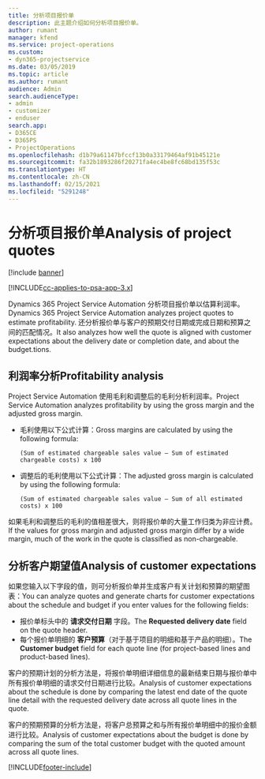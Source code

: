 ```yaml
---
title: 分析项目报价单
description: 此主题介绍如何分析项目报价单。
author: rumant
manager: kfend
ms.service: project-operations
ms.custom:
- dyn365-projectservice
ms.date: 03/05/2019
ms.topic: article
ms.author: rumant
audience: Admin
search.audienceType:
- admin
- customizer
- enduser
search.app:
- D365CE
- D365PS
- ProjectOperations
ms.openlocfilehash: d1b79a61147bfccf13b0a33179464af91b45121e
ms.sourcegitcommit: fa32b1893286f20271fa4ec4be8fc68bd135f53c
ms.translationtype: HT
ms.contentlocale: zh-CN
ms.lasthandoff: 02/15/2021
ms.locfileid: "5291248"
---
```

# <a name="analysis-of-project-quotes"></a><span data-ttu-id="8ac4a-103">分析项目报价单</span><span class="sxs-lookup"><span data-stu-id="8ac4a-103">Analysis of project quotes</span></span>

[!include [banner](../includes/psa-now-project-operations.md)]

[!INCLUDE[cc-applies-to-psa-app-3.x](../includes/cc-applies-to-psa-app-3x.md)]

<span data-ttu-id="8ac4a-104">Dynamics 365 Project Service Automation 分析项目报价单以估算利润率。</span><span class="sxs-lookup"><span data-stu-id="8ac4a-104">Dynamics 365 Project Service Automation analyzes project quotes to estimate profitability.</span></span> <span data-ttu-id="8ac4a-105">还分析报价单与客户的预期交付日期或完成日期和预算之间的匹配情况。</span><span class="sxs-lookup"><span data-stu-id="8ac4a-105">It also analyzes how well the quote is aligned with customer expectations about the delivery date or completion date, and about the budget.tions.</span></span>

## <a name="profitability-analysis"></a><span data-ttu-id="8ac4a-106">利润率分析</span><span class="sxs-lookup"><span data-stu-id="8ac4a-106">Profitability analysis</span></span>

<span data-ttu-id="8ac4a-107">Project Service Automation 使用毛利和调整后的毛利分析利润率。</span><span class="sxs-lookup"><span data-stu-id="8ac4a-107">Project Service Automation analyzes profitability by using the gross margin and the adjusted gross margin.</span></span>

- <span data-ttu-id="8ac4a-108">毛利使用以下公式计算：</span><span class="sxs-lookup"><span data-stu-id="8ac4a-108">Gross margins are calculated by using the following formula:</span></span>

  `
    (Sum of estimated chargeable sales value – Sum of estimated chargeable costs) x 100
  `
- <span data-ttu-id="8ac4a-109">调整后的毛利使用以下公式计算：</span><span class="sxs-lookup"><span data-stu-id="8ac4a-109">The adjusted gross margin is calculated by using the following formula:</span></span>

  `
    (Sum of estimated chargeable sales value – Sum of all estimated costs) x 100
  `

<span data-ttu-id="8ac4a-110">如果毛利和调整后的毛利的值相差很大，则将报价单的大量工作归类为非应计费。</span><span class="sxs-lookup"><span data-stu-id="8ac4a-110">If the values for gross margin and adjusted gross margin differ by a wide margin, much of the work in the quote is classified as non-chargeable.</span></span>

## <a name="analysis-of-customer-expectations"></a><span data-ttu-id="8ac4a-111">分析客户期望值</span><span class="sxs-lookup"><span data-stu-id="8ac4a-111">Analysis of customer expectations</span></span>

<span data-ttu-id="8ac4a-112">如果您输入以下字段的值，则可分析报价单并生成客户有关计划和预算的期望图表：</span><span class="sxs-lookup"><span data-stu-id="8ac4a-112">You can analyze quotes and generate charts for customer expectations about the schedule and budget if you enter values for the following fields:</span></span>

- <span data-ttu-id="8ac4a-113">报价单标头中的 **请求交付日期** 字段。</span><span class="sxs-lookup"><span data-stu-id="8ac4a-113">The **Requested delivery date** field on the quote header.</span></span>
- <span data-ttu-id="8ac4a-114">每个报价单明细的 **客户预算**（对于基于项目的明细和基于产品的明细）。</span><span class="sxs-lookup"><span data-stu-id="8ac4a-114">The **Customer budget** field for each quote line (for project-based lines and product-based lines).</span></span>

<span data-ttu-id="8ac4a-115">客户的预期计划的分析方法是，将报价单明细详细信息的最新结束日期与报价单中所有报价单明细的请求交付日期进行比较。</span><span class="sxs-lookup"><span data-stu-id="8ac4a-115">Analysis of customer expectations about the schedule is done by comparing the latest end date of the quote line detail with the requested delivery date across all quote lines in the quote.</span></span>

<span data-ttu-id="8ac4a-116">客户的预期预算的分析方法是，将客户总预算之和与所有报价单明细中的报价金额进行比较。</span><span class="sxs-lookup"><span data-stu-id="8ac4a-116">Analysis of customer expectations about the budget is done by comparing the sum of the total customer budget with the quoted amount across all quote lines.</span></span>


[!INCLUDE[footer-include](../includes/footer-banner.md)]